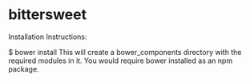 # bittersweet
Installation Instructions:

$ bower install
This will create a bower_components directory with the required modules in it. You would require bower installed as an npm package.
